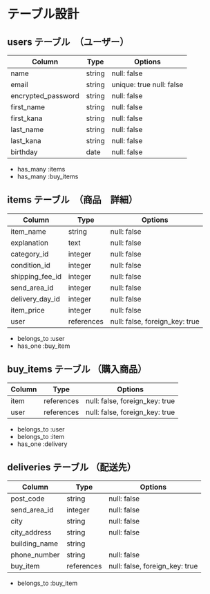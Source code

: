 # テーブル設計

## users テーブル　（ユーザー）

| Column             | Type          | Options                        |
| ------------------ | ------------- | ------------------------------ |
| name               | string        | null: false                    |  名前
| email              | string        | unique: true  null: false      |  アドレス
| encrypted_password | string        | null: false                    |  パスワード
| first_name         | string        | null: false                    |  苗字（全角）
| first_kana         | string        | null: false                    |  フリガナ（苗字）
| last_name          | string        | null: false                    |  名前（全角）
| last_kana          | string        | null: false                    |  フリガナ（名前）
| birthday           | date          | null: false                    |  生年月日


- has_many :items
- has_many :buy_items

## items テーブル　（商品　詳細）

| Column             | Type          | Options                        |
| ------------------ | ------------- | ------------------------------ |
| item_name          | string        | null: false                    |
| explanation        | text          | null: false                    |  商品説明
| category_id        | integer       | null: false                    |  カテゴリー
| condition_id       | integer       | null: false                    |  商品状態
| shipping_fee_id    | integer       | null: false                    |  配送料
| send_area_id       | integer       | null: false                    |  発送元の地域(プルダウン　都道府県)
| delivery_day_id    | integer       | null: false                    |  発送までの日数
| item_price         | integer       | null: false                    |  価格
| user               | references    | null: false, foreign_key: true |


- belongs_to :user
- has_one :buy_item


## buy_items テーブル （購入商品）

| Column             | Type          | Options                        |
| ------------------ | ------------- | ------------------------------ |
| item               | references    | null: false, foreign_key: true |  itemsテーブルの情報
| user               | references    | null: false, foreign_key: true |  usersテーブルの情報


- belongs_to :user
- belongs_to :item
- has_one :delivery


## deliveries テーブル （配送先）


| Column             | Type          | Options                        |
| ------------------ | ------------- | ------------------------------ |
| post_code          | string        | null: false                    |  郵便番号
| send_area_id       | integer       | null: false                    |  都道府県（プルダウン）
| city               | string        | null: false                    |  市町
| city_address       | string        | null: false                    |  番地
| building_name      | string        |                                |  建物名（任意）
| phone_number       | string        | null: false                    |  電話番号
| buy_item           | references    | null: false, foreign_key: true |  buy_itemテーブルの情報


- belongs_to :buy_item

